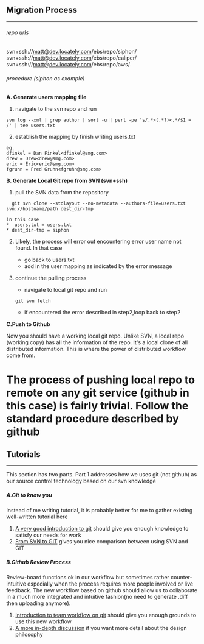 ## Migration Process
---
###### repo urls
svn+ssh://matt@dev.locately.com/ebs/repo/siphon/
svn+ssh://matt@dev.locately.com/ebs/repo/caliper/
svn+ssh://matt@dev.locately.com/ebs/repo/aws/
###### procedure (siphon as example)
 **A. Generate users mapping file**

1. navigate to the svn repo and run
```
svn log --xml | grep author | sort -u | perl -pe 's/.*>(.*?)<.*/$1 = /' | tee users.txt
```
2. establish the mapping by finish writing users.txt
```
eg.
dfinkel = Dan Finkel<dfinkel@smg.com>
drew = Drew<drew@smg.com>
eric = Eric<eric@smg.com>
fgruhn = Fred Gruhn<fgruhn@smg.com>
```

**B. Generate Local Git repo from SVN (svn+ssh)**

1.  pull the SVN data from the repository

  ```
    git svn clone --stdlayout --no-metadata --authors-file=users.txt svn://hostname/path dest_dir-tmp

  ```
    in this case
    *  users.txt = users.txt
    * dest_dir-tmp = siphon

2. Likely, the process will error out encountering error user name not found.
   In that case
   * go back to users.txt
   * add in the user mapping as indicated by the error message

3. continue the pulling process
   *  navigate to local git repo and run
   ```
   git svn fetch
   ```
   * if encountered the error described in step2,loop back to step2

**C.Push to Github**

Now  you should have a working local git repo. Unlike SVN, a local repo (working copy) has all the information of the repo. It's a local clone of all distributed information. This is where the power of distributed workflow come from.

The process of pushing local repo to remote on any git service (github in this case) is fairly trivial. Follow the standard procedure described by github
=====

## Tutorials
----
This section has two parts. Part 1 addresses how we uses git (not github) as our source control technology based on our svn knowledge

##### A.Git to know you
Instead of me writing tutorial, it is probably better for me to gather existing well-written tutorial here

1. [A very good introduction to git](https://www.youtube.com/watch?v=0fKg7e37bQE)
should give you enough knowledge to satisfy our needs for work
2. [From SVN to GIT](https://git-scm.com/course/svn.html) gives you nice comparison between using SVN and GIT



##### B.Github Review Process
Review-board functions ok in our workflow but sometimes rather counter-intuitive especially when the process requires more people involved or live feedback. The new workflow based on github should allow us to collaborate in a much more integrated and intuitive fashion(no need to generate .diff then uploading anymore).

1. [Introduction to team workflow on git](https://www.youtube.com/watch?v=oFYyTZwMyAg&t=453s) should give you enough grounds to use this new workflow
2. [A more in-depth discussion](https://www.youtube.com/watch?v=EwWZbyjDs9c) if you want more detail about the design philosophy
